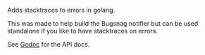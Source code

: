 Adds stacktraces to errors in golang.

This was made to help build the Bugsnag notifier but can be used standalone if
you like to have stacktraces on errors.

See [Godoc](https://godoc.org/github.com/bugsnag/bugsnag-go/v2/errors) for the API docs.
